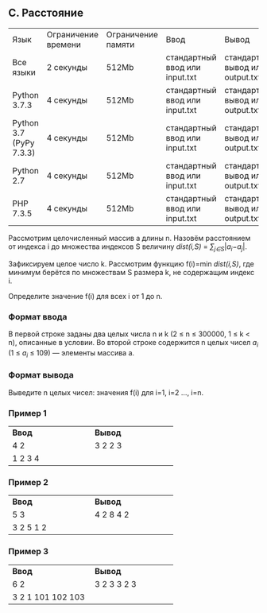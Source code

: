 ## C. Расстояние


||||||
|----|-------|-----------|----------|-----|
|Язык|Ограничение времени|Ограничение памяти|Ввод|Вывод|
|Все языки|2 секунды|512Mb|стандартный ввод или input.txt|стандартный вывод или output.txt|
|Python 3.7.3|4 секунды|512Mb|стандартный ввод или input.txt|стандартный вывод или output.txt|
|Python 3.7 (PyPy 7.3.3)|4 секунды|512Mb|стандартный ввод или input.txt|стандартный вывод или output.txt|
|Python 2.7|4 секунды|512Mb|стандартный ввод или input.txt|стандартный вывод или output.txt|
|PHP 7.3.5|4 секунды|512Mb|стандартный ввод или input.txt|стандартный вывод или output.txt|

Рассмотрим целочисленный массив a длины n. Назовём расстоянием от индекса i до множества индексов S величину *dist(i,S)* = <i>∑<sub>j∈S</sub></i>|<i>a<sub>i</sub></i>−<i>a<sub>j</sub></i>|.

Зафиксируем целое число k. Рассмотрим функцию f(i)=min *dist(i,S)*, где минимум берётся по множествам S размера k, не содержащим индекс i.

Определите значение f(i) для всех i от 1 до n.

### Формат ввода

В первой строке заданы два целых числа n и k (2 ≤ n ≤ 300000, 1 ≤ k < n), описанные в условии.
Во второй строке содержится n целых чисел <i>a<sub>i</sub></i> (1 ≤ <i>a<sub>i</sub></i> ≤ 109) — элементы массива a.

### Формат вывода

Выведите n целых чисел: значения f(i) для i=1, i=2 …, i=n.

### Пример 1

<table class="table">
	<tbody>
		<tr>
			<td width="150"><b>Ввод</b></td>
			<td width="150"><b>Вывод</b></td>
		</tr>
		<tr>
			<td>4 2</td>
			<td align="left">3 2 2 3</td>
		</tr>
		<tr>
			<td>1 2 3 4</td>
		</tr>
	</tbody>
</table>

### Пример 2

<table class="table">
	<tbody>
		<tr>
			<td width="150"><b>Ввод</b></td>
			<td width="150"><b>Вывод</b></td>
		</tr>
		<tr>
			<td>5 3</td>
			<td rowspan=1 align="left">4 2 8 4 2</td>
		</tr>
		<tr>
			<td>3 2 5 1 2</td>
		</tr>
	</tbody>
</table>

### Пример 3

<table class="table">
	<tbody>
		<tr>
			<td width="150"><b>Ввод</b></td>
			<td width="150"><b>Вывод</b></td>
		</tr>
		<tr>
			<td>6 2</td>
			<td rowspan=1 align="left">3 2 3 3 2 3</td>
		</tr>
		<tr>
			<td>3 2 1 101 102 103</td>
		</tr>
	</tbody>
</table>
